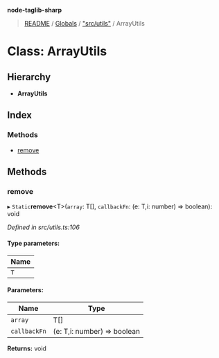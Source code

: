 **node-taglib-sharp**

> [README](../README.md) / [Globals](../globals.md) / ["src/utils"](../modules/_src_utils_.md) / ArrayUtils

# Class: ArrayUtils

## Hierarchy

* **ArrayUtils**

## Index

### Methods

* [remove](_src_utils_.arrayutils.md#remove)

## Methods

### remove

▸ `Static`**remove**\<T>(`array`: T[], `callbackFn`: (e: T,i: number) => boolean): void

*Defined in src/utils.ts:106*

#### Type parameters:

Name |
------ |
`T` |

#### Parameters:

Name | Type |
------ | ------ |
`array` | T[] |
`callbackFn` | (e: T,i: number) => boolean |

**Returns:** void
